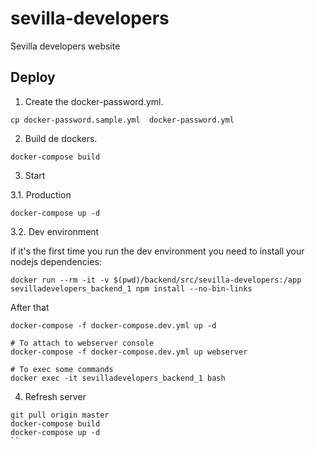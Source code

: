 # sevilla-developers
Sevilla developers website

## Deploy

1. Create the docker-password.yml. 

```
cp docker-password.sample.yml  docker-password.yml 
```

2. Build de dockers.
```
docker-compose build
```

3. Start 

3.1. Production
```
docker-compose up -d
```

3.2. Dev environment

if it's the first time you run the dev environment you need to install your nodejs dependencies:
```
docker run --rm -it -v $(pwd)/backend/src/sevilla-developers:/app sevilladevelopers_backend_1 npm install --no-bin-links

```

After that

```
docker-compose -f docker-compose.dev.yml up -d 

# To attach to webserver console
docker-compose -f docker-compose.dev.yml up webserver

# To exec some commands
docker exec -it sevilladevelopers_backend_1 bash

```

4. Refresh server
```
git pull origin master
docker-compose build
docker-compose up -d
``

